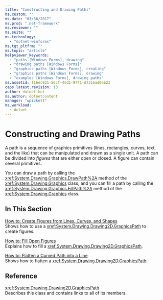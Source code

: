 ```yaml
---
title: "Constructing and Drawing Paths"
ms.custom: ""
ms.date: "03/30/2017"
ms.prod: ".net-framework"
ms.reviewer: ""
ms.suite: ""
ms.technology: 
  - "dotnet-winforms"
ms.tgt_pltfrm: ""
ms.topic: "article"
helpviewer_keywords: 
  - "paths [Windows Forms], drawing"
  - "drawing paths [Windows Forms]"
  - "graphics paths [Windows Forms], creating"
  - "graphics paths [Windows Forms], drawing"
  - "examples [Windows Forms], drawing paths"
ms.assetid: f16ec921-56cf-46d1-9741-d7316ad06b23
caps.latest.revision: 13
author: dotnet-bot
ms.author: dotnetcontent
manager: "wpickett"
ms.workload: 
  - dotnet
---
```

# Constructing and Drawing Paths
A path is a sequence of graphics primitives (lines, rectangles, curves, text, and the like) that can be manipulated and drawn as a single unit. A path can be divided into *figures* that are either open or closed. A figure can contain several primitives.  
  
 You can draw a path by calling the <xref:System.Drawing.Graphics.DrawPath%2A> method of the <xref:System.Drawing.Graphics> class, and you can fill a path by calling the <xref:System.Drawing.Graphics.FillPath%2A> method of the <xref:System.Drawing.Graphics> class.  
  
## In This Section  
 [How to: Create Figures from Lines, Curves, and Shapes](../../../../docs/framework/winforms/advanced/how-to-create-figures-from-lines-curves-and-shapes.md)  
 Shows how to use a <xref:System.Drawing.Drawing2D.GraphicsPath> to create figures.  
  
 [How to: Fill Open Figures](../../../../docs/framework/winforms/advanced/how-to-fill-open-figures.md)  
 Explains how to fill a <xref:System.Drawing.Drawing2D.GraphicsPath>.  
  
 [How to: Flatten a Curved Path into a Line](../../../../docs/framework/winforms/advanced/how-to-flatten-a-curved-path-into-a-line.md)  
 Shows how to flatten a <xref:System.Drawing.Drawing2D.GraphicsPath>.  
  
## Reference  
 <xref:System.Drawing.Drawing2D.GraphicsPath>  
 Describes this class and contains links to all of its members.
